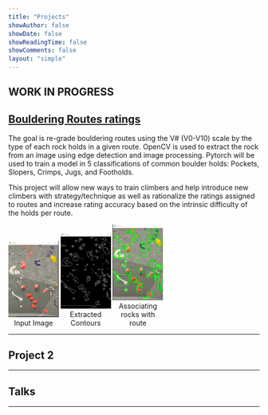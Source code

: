 ```yaml
---
title: "Projects"
showAuthor: false
showDate: false
showReadingTime: false
showComments: false
layout: "simple"
---
```


<!-- <figure>
    <img src="research_0622.svg" width=80%/ class="center">
    <figcaption align="center"> Some Weyl cones and Feynman diagrams. </figcaption>
</figure>
 -->

## WORK IN PROGRESS

## [Bouldering Routes ratings](https://github.com/matthewRindner/passion_rock)
The goal is re-grade bouldering routes using the V# (V0-V10) scale by the type of each rock holds in a given route. OpenCV is used to extract the rock from an image using edge detection and image processing. 
Pytorch will be used to train a model in 5 classifications of common boulder holds: Pockets, Slopers, Crimps, Jugs, and Footholds.

This project will allow new ways to train climbers and help introduce new climbers with strategy/technique as well as rationalize the ratings assigned to routes and increase rating accuracy based on the intrinsic difficulty of the holds per route.

 
<div id="banner">
    <div class="" style="max-width: 20%;max-height: 20%;display: inline-block;">
        <img src="passion_rock_pics/input.png">
        <figcaption align="center"> Input Image </figcaption>
    </div>
    <div class="" style="max-width: 20%;max-height: 20%;display: inline-block;">
        <img src="passion_rock_pics/canny_contours.png">
        <figcaption align="center"> Extracted Contours </figcaption>
    </div>
    <div class="" style="max-width: 20%;max-height: 20%;display: inline-block;">
        <img src="passion_rock_pics/boxes.png">
        <figcaption align="center"> Associating rocks with route </figcaption>
    </div>
</div>

------

## Project 2



------

## Talks
<!-- - [Introduction to (Qiskit) Quantum Machine Learning](/files/QML_slides.pdf) (2022) <br>
  Talk given in [Qiskit Fall Fest 2022](https://qiskit.org/events/fall-fest/) at CWRU, which I also co-organized. -->


------

